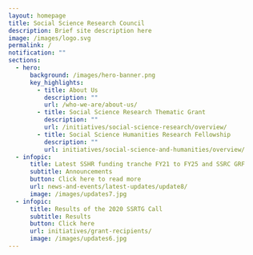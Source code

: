 ```yaml
---
layout: homepage
title: Social Science Research Council
description: Brief site description here
image: /images/logo.svg
permalink: /
notification: ""
sections:
  - hero:
      background: /images/hero-banner.png
      key_highlights:
        - title: About Us
          description: ""
          url: /who-we-are/about-us/
        - title: Social Science Research Thematic Grant
          description: ""
          url: /initiatives/social-science-research/overview/
        - title: Social Science Humanities Research Fellowship
          description: ""
          url: initiatives/social-science-and-humanities/overview/
  - infopic:
      title: Latest SSHR funding tranche FY21 to FY25 and SSRC GRF
      subtitle: Announcements
      button: Click here to read more
      url: news-and-events/latest-updates/update8/
      image: /images/updates7.jpg
  - infopic:
      title: Results of the 2020 SSRTG Call
      subtitle: Results
      button: Click here
      url: initiatives/grant-recipients/
      image: /images/updates6.jpg
---
```


